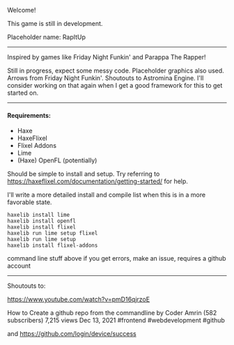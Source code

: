 Welcome!

This game is still in development.

Placeholder name: RapItUp

---

Inspired by games like Friday Night Funkin' and Parappa The Rapper!

Still in progress, expect some messy code. Placeholder graphics also used. Arrows from Friday Night Funkin'.
Shoutouts to Astromina Engine. I'll consider working on that again when I get a good framework for this to get started on. 

---

#### Requirements:

* Haxe
* HaxeFlixel
* Flixel Addons
* Lime
* (Haxe) OpenFL (potentially)

Should be simple to install and setup. Try referring to https://haxeflixel.com/documentation/getting-started/ for help.

I'll write a more detailed install and compile list when this is in a more favorable state.

```batch
haxelib install lime
haxelib install openfl
haxelib install flixel
haxelib run lime setup flixel
haxelib run lime setup
haxelib install flixel-addons
```

command line stuff above
if you get errors, make an issue, requires a github account


---

Shoutouts to:

https://www.youtube.com/watch?v=pmD16qjrzoE

How to Create a github repo from the commandline
by Coder Amrin (582 subscribers) 
7,215 views  Dec 13, 2021  #frontend #webdevelopment #github

and
https://github.com/login/device/success
